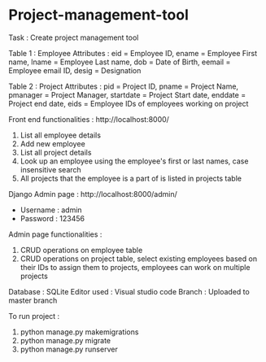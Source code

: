 # Project-management-tool
Task : Create project management tool

Table 1 : Employee
  Attributes : 
    eid = Employee ID,
    ename = Employee First name,
    lname = Employee Last name,
    dob = Date of Birth,
    eemail = Employee email ID,
    desig = Designation
    
Table 2 : Project
  Attributes :
    pid = Project ID,
    pname = Project Name,
    pmanager = Project Manager,
    startdate = Project Start date,
    enddate = Project end date,
    eids = Employee IDs of employees working on project
    
Front end functionalities : http://localhost:8000/
  1. List all employee details
  2. Add new employee
  3. List all project details
  4. Look up an employee using the employee's first or last names, case insensitive search
  5. All projects that the employee is a part of is listed in projects table
  
Django Admin page : http://localhost:8000/admin/
  - Username : admin
  - Password : 123456
  
Admin page functionalities : 
  1. CRUD operations on employee table
  2. CRUD operations on project table, select existing employees based on their IDs to assign them to projects, employees can work on multiple projects
  
Database  : SQLite
Editor used : Visual studio code
Branch : Uploaded to master branch
  
To run project : 
  1. python manage.py makemigrations
  2. python manage.py migrate
  3. python manage.py runserver
  
